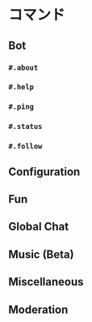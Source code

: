 # コマンド
## Bot
### `#.about`
### `#.help`
### `#.ping`
### `#.status`
### `#.follow`

## Configuration
## Fun
## Global Chat
## Music (Beta)
## Miscellaneous
## Moderation

